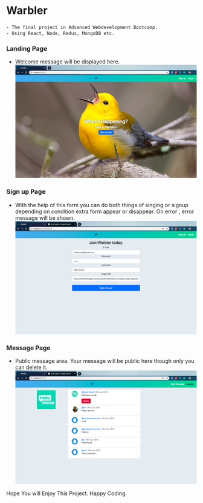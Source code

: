 # Warbler
    - The final project in Advanced Webdevelopment Bootcamp.
    - Using React, Node, Redux, MongoDB etc.

### Landing Page
- Welcome message will be displayed here.  
![landing-page](demoSnapshots/landing.png)
### Sign up Page
- With the help of this form you can do both things of singing or signup depending on condition extra form appear or disappear. On error , error message will be shown.
![sign-up-page](demoSnapshots/signup.png)
### Message Page
- Public message area. Your message will be public here though only you can delete it.
![message-page](demoSnapshots/message.png)

Hope You will Enjoy This Project.
Happy Coding.